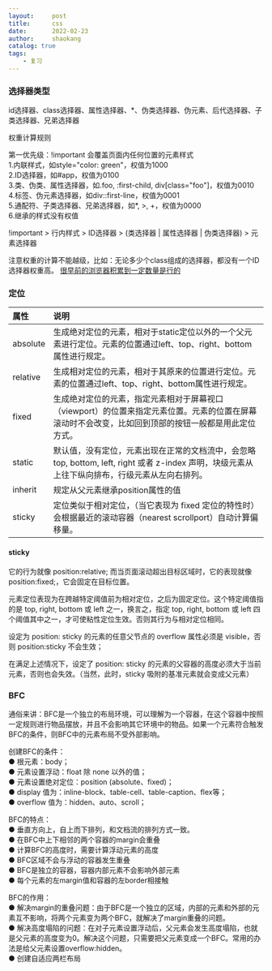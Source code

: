 ```yaml
---
layout:     post
title:      css
date:       2022-02-23
author:     shaokang
catalog: true
tags:
    - 复习
---
```

### 选择器类型
id选择器、class选择器、属性选择器、*、伪类选择器、伪元素、后代选择器、子类选择器、兄弟选择器

权重计算规则

第一优先级：!important 会覆盖页面内任何位置的元素样式  
1.内联样式，如style="color: green"，权值为1000  
2.ID选择器，如#app，权值为0100  
3.类、伪类、属性选择器，如.foo, :first-child, div[class="foo"]，权值为0010  
4.标签、伪元素选择器，如div::first-line，权值为0001  
5.通配符、子类选择器、兄弟选择器，如*, >, +，权值为0000  
6.继承的样式没有权值  

!important > 行内样式 > ID选择器 > (类选择器 | 属性选择器 | 伪类选择器) > 元素选择器

注意权重的计算不能越级，比如：无论多少个class组成的选择器，都没有一个ID选择器权重高。
[很早前的浏览器积累到一定数量是行的](https://www.zhangxinxu.com/wordpress/2012/08/256-class-selector-beat-id-selector/)


### 定位

|属性|说明|
|:--|:--|
|absolute|生成绝对定位的元素，相对于static定位以外的一个父元素进行定位。元素的位置通过left、top、right、bottom属性进行规定。|
|relative|生成相对定位的元素，相对于其原来的位置进行定位。元素的位置通过left、top、right、bottom属性进行规定。|
|fixed|生成绝对定位的元素，指定元素相对于屏幕视⼝（viewport）的位置来指定元素位置。元素的位置在屏幕滚动时不会改变，⽐如回到顶部的按钮⼀般都是⽤此定位⽅式。|
|static|默认值，没有定位，元素出现在正常的文档流中，会忽略 top, bottom, left, right 或者 z-index 声明，块级元素从上往下纵向排布，⾏级元素从左向右排列。|
|inherit|规定从父元素继承position属性的值|
|sticky|定位类似于相对定位，（当它表现为 fixed 定位的特性时）会根据最近的滚动容器（nearest scrollport）自动计算偏移量。|


#### sticky
它的行为就像 position:relative; 而当页面滚动超出目标区域时，它的表现就像 position:fixed;，它会固定在目标位置。

元素定位表现为在跨越特定阈值前为相对定位，之后为固定定位。这个特定阈值指的是 top, right, bottom 或 left 之一，换言之，指定 top, right, bottom 或 left 四个阈值其中之一，才可使粘性定位生效。否则其行为与相对定位相同。

设定为 position: sticky 的元素的任意父节点的 overflow 属性必须是 visible，否则 position:sticky 不会生效；

在满足上述情况下，设定了 position: sticky 的元素的父容器的高度必须大于当前元素，否则也会失效。（当然，此时，sticky 吸附的基准元素就会变成父元素）

### BFC
通俗来讲：BFC是一个独立的布局环境，可以理解为一个容器，在这个容器中按照一定规则进行物品摆放，并且不会影响其它环境中的物品。如果一个元素符合触发BFC的条件，则BFC中的元素布局不受外部影响。

创建BFC的条件：  
● 根元素：body；  
● 元素设置浮动：float 除 none 以外的值；  
● 元素设置绝对定位：position (absolute、fixed)；  
● display 值为：inline-block、table-cell、table-caption、flex等；  
● overflow 值为：hidden、auto、scroll；  

BFC的特点：  
● 垂直方向上，自上而下排列，和文档流的排列方式一致。  
● 在BFC中上下相邻的两个容器的margin会重叠  
● 计算BFC的高度时，需要计算浮动元素的高度  
● BFC区域不会与浮动的容器发生重叠  
● BFC是独立的容器，容器内部元素不会影响外部元素  
● 每个元素的左margin值和容器的左border相接触  

BFC的作用：  
● 解决margin的重叠问题：由于BFC是一个独立的区域，内部的元素和外部的元素互不影响，将两个元素变为两个BFC，就解决了margin重叠的问题。  
● 解决高度塌陷的问题：在对子元素设置浮动后，父元素会发生高度塌陷，也就是父元素的高度变为0。解决这个问题，只需要把父元素变成一个BFC。常用的办法是给父元素设置overflow:hidden。  
● 创建自适应两栏布局
